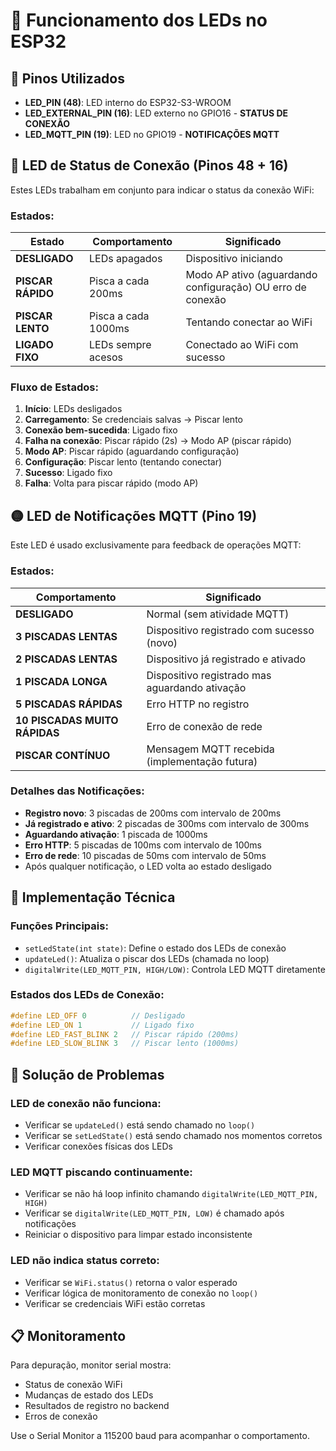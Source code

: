 # 🚦 Funcionamento dos LEDs no ESP32

## 📌 Pinos Utilizados

- **LED_PIN (48)**: LED interno do ESP32-S3-WROOM
- **LED_EXTERNAL_PIN (16)**: LED externo no GPIO16 - **STATUS DE CONEXÃO**
- **LED_MQTT_PIN (19)**: LED no GPIO19 - **NOTIFICAÇÕES MQTT**

## 🔵 LED de Status de Conexão (Pinos 48 + 16)

Estes LEDs trabalham em conjunto para indicar o status da conexão WiFi:

### Estados:

| Estado | Comportamento | Significado |
|--------|---------------|-------------|
| **DESLIGADO** | LEDs apagados | Dispositivo iniciando |
| **PISCAR RÁPIDO** | Pisca a cada 200ms | Modo AP ativo (aguardando configuração) OU erro de conexão |
| **PISCAR LENTO** | Pisca a cada 1000ms | Tentando conectar ao WiFi |
| **LIGADO FIXO** | LEDs sempre acesos | Conectado ao WiFi com sucesso |

### Fluxo de Estados:

1. **Início**: LEDs desligados
2. **Carregamento**: Se credenciais salvas → Piscar lento
3. **Conexão bem-sucedida**: Ligado fixo
4. **Falha na conexão**: Piscar rápido (2s) → Modo AP (piscar rápido)
5. **Modo AP**: Piscar rápido (aguardando configuração)
6. **Configuração**: Piscar lento (tentando conectar)
7. **Sucesso**: Ligado fixo
8. **Falha**: Volta para piscar rápido (modo AP)

## 🟡 LED de Notificações MQTT (Pino 19)

Este LED é usado exclusivamente para feedback de operações MQTT:

### Estados:

| Comportamento | Significado |
|---------------|-------------|
| **DESLIGADO** | Normal (sem atividade MQTT) |
| **3 PISCADAS LENTAS** | Dispositivo registrado com sucesso (novo) |
| **2 PISCADAS LENTAS** | Dispositivo já registrado e ativado |
| **1 PISCADA LONGA** | Dispositivo registrado mas aguardando ativação |
| **5 PISCADAS RÁPIDAS** | Erro HTTP no registro |
| **10 PISCADAS MUITO RÁPIDAS** | Erro de conexão de rede |
| **PISCAR CONTÍNUO** | Mensagem MQTT recebida (implementação futura) |

### Detalhes das Notificações:

- **Registro novo**: 3 piscadas de 200ms com intervalo de 200ms
- **Já registrado e ativo**: 2 piscadas de 300ms com intervalo de 300ms
- **Aguardando ativação**: 1 piscada de 1000ms
- **Erro HTTP**: 5 piscadas de 100ms com intervalo de 100ms
- **Erro de rede**: 10 piscadas de 50ms com intervalo de 50ms
- Após qualquer notificação, o LED volta ao estado desligado

## 🔧 Implementação Técnica

### Funções Principais:

- `setLedState(int state)`: Define o estado dos LEDs de conexão
- `updateLed()`: Atualiza o piscar dos LEDs (chamada no loop)
- `digitalWrite(LED_MQTT_PIN, HIGH/LOW)`: Controla LED MQTT diretamente

### Estados dos LEDs de Conexão:

```cpp
#define LED_OFF 0          // Desligado
#define LED_ON 1           // Ligado fixo
#define LED_FAST_BLINK 2   // Piscar rápido (200ms)
#define LED_SLOW_BLINK 3   // Piscar lento (1000ms)
```

## 🚨 Solução de Problemas

### LED de conexão não funciona:
- Verificar se `updateLed()` está sendo chamado no `loop()`
- Verificar se `setLedState()` está sendo chamado nos momentos corretos
- Verificar conexões físicas dos LEDs

### LED MQTT piscando continuamente:
- Verificar se não há loop infinito chamando `digitalWrite(LED_MQTT_PIN, HIGH)`
- Verificar se `digitalWrite(LED_MQTT_PIN, LOW)` é chamado após notificações
- Reiniciar o dispositivo para limpar estado inconsistente

### LED não indica status correto:
- Verificar se `WiFi.status()` retorna o valor esperado
- Verificar lógica de monitoramento de conexão no `loop()`
- Verificar se credenciais WiFi estão corretas

## 📋 Monitoramento

Para depuração, monitor serial mostra:
- Status de conexão WiFi
- Mudanças de estado dos LEDs
- Resultados de registro no backend
- Erros de conexão

Use o Serial Monitor a 115200 baud para acompanhar o comportamento. 